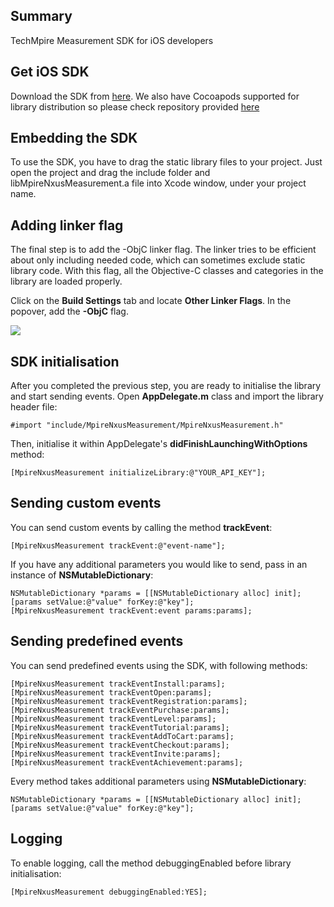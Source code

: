## Summary
TechMpire Measurement SDK for iOS developers

## Get iOS SDK
Download the SDK from <a href="http://distribution.nxus.mobi/libs/ios-mpire-nxus-measurement-v1_1_2.zip">here</a>. We also have Cocoapods supported for library distribution so please check repository provided <a href="https://github.com/mpire-nxus/nxus_ios_cocoapod">here</a>

## Embedding the SDK
To use the SDK, you have to drag the static library files to your project. Just open the project and drag the include folder and libMpireNxusMeasurement.a file into Xcode window, under your project name.

## Adding linker flag
The final step is to add the -ObjC linker flag. The linker tries to be efficient about only including needed code, which can sometimes exclude static library code. With this flag, all the Objective-C classes and categories in the library are loaded properly.

Click on the <b>Build Settings</b> tab and locate <b>Other Linker Flags</b>. In the popover, add the <b>-ObjC</b> flag.

<img src="http://distribution.nxus.mobi/images/ios/image_3.png">

## SDK initialisation
After you completed the previous step, you are ready to initialise the library and start sending events.
Open <b>AppDelegate.m</b> class and import the library header file:
```
#import "include/MpireNxusMeasurement/MpireNxusMeasurement.h"
```

Then, initialise it within AppDelegate's <b>didFinishLaunchingWithOptions</b> method:
```
[MpireNxusMeasurement initializeLibrary:@"YOUR_API_KEY"];
```

## Sending custom events
You can send custom events by calling the method <b>trackEvent</b>:
```
[MpireNxusMeasurement trackEvent:@"event-name"];
```

If you have any additional parameters you would like to send, pass in an instance of <b>NSMutableDictionary</b>:
```
NSMutableDictionary *params = [[NSMutableDictionary alloc] init];
[params setValue:@"value" forKey:@"key"];
[MpireNxusMeasurement trackEvent:event params:params];
```

## Sending predefined events
You can send predefined events using the SDK, with following methods:
```
[MpireNxusMeasurement trackEventInstall:params];
[MpireNxusMeasurement trackEventOpen:params];
[MpireNxusMeasurement trackEventRegistration:params];
[MpireNxusMeasurement trackEventPurchase:params];
[MpireNxusMeasurement trackEventLevel:params];
[MpireNxusMeasurement trackEventTutorial:params];
[MpireNxusMeasurement trackEventAddToCart:params];
[MpireNxusMeasurement trackEventCheckout:params];
[MpireNxusMeasurement trackEventInvite:params];
[MpireNxusMeasurement trackEventAchievement:params];
```
Every method takes additional parameters using <b>NSMutableDictionary</b>:
```
NSMutableDictionary *params = [[NSMutableDictionary alloc] init];
[params setValue:@"value" forKey:@"key"];
```

## Logging
To enable logging, call the method debuggingEnabled before library initialisation:
```
[MpireNxusMeasurement debuggingEnabled:YES];
```
